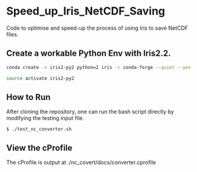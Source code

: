 # Speed_up_Iris_NetCDF_Saving
Code to optimise and speed-up the process of using Iris to save NetCDF files.


## Create a workable Python Env with Iris2.2.

```bash
conda create -n iris2-py2 python=2 iris -c conda-forge --quiet --yes

source activate iris2-py2

```

## How to Run
After cloning the repository, one can run the bash script directly by modifying the testing input file.
```
$ ./test_nc_converter.sh
```

## View the cProfile
The cProfile is output at ./nc_covert/docs/converter.cprofile




